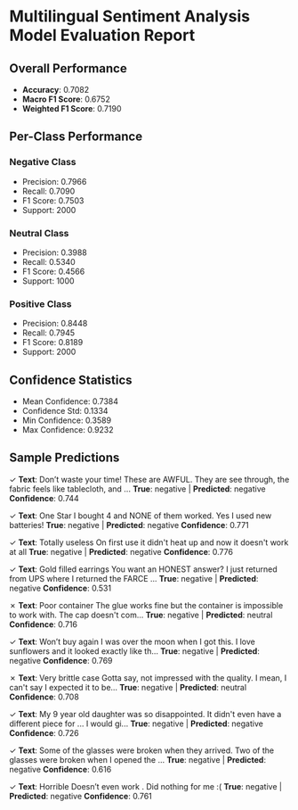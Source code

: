 
# Multilingual Sentiment Analysis Model Evaluation Report

## Overall Performance
- **Accuracy**: 0.7082
- **Macro F1 Score**: 0.6752
- **Weighted F1 Score**: 0.7190

## Per-Class Performance

### Negative Class
- Precision: 0.7966
- Recall: 0.7090
- F1 Score: 0.7503
- Support: 2000

### Neutral Class
- Precision: 0.3988
- Recall: 0.5340
- F1 Score: 0.4566
- Support: 1000

### Positive Class
- Precision: 0.8448
- Recall: 0.7945
- F1 Score: 0.8189
- Support: 2000

## Confidence Statistics
- Mean Confidence: 0.7384
- Confidence Std: 0.1334
- Min Confidence: 0.3589
- Max Confidence: 0.9232

## Sample Predictions

✓ **Text**: Don’t waste your time! These are AWFUL. They are see through, the fabric feels like tablecloth, and ...
   **True**: negative | **Predicted**: negative 
   **Confidence**: 0.744

✓ **Text**: One Star I bought 4 and NONE of them worked. Yes I used new batteries!
   **True**: negative | **Predicted**: negative 
   **Confidence**: 0.771

✓ **Text**: Totally useless On first use it didn't heat up and now it doesn't work at all
   **True**: negative | **Predicted**: negative 
   **Confidence**: 0.776

✓ **Text**: Gold filled earrings You want an HONEST answer? I just returned from UPS where I returned the FARCE ...
   **True**: negative | **Predicted**: negative 
   **Confidence**: 0.531

✗ **Text**: Poor container The glue works fine but the container is impossible to work with. The cap doesn't com...
   **True**: negative | **Predicted**: neutral 
   **Confidence**: 0.716

✓ **Text**: Won’t buy again I was over the moon when I got this. I love sunflowers and it looked exactly like th...
   **True**: negative | **Predicted**: negative 
   **Confidence**: 0.769

✗ **Text**: Very brittle case Gotta say, not impressed with the quality. I mean, I can't say I expected it to be...
   **True**: negative | **Predicted**: neutral 
   **Confidence**: 0.708

✓ **Text**: My 9 year old daughter was so disappointed. It didn't even have a different piece for ... I would gi...
   **True**: negative | **Predicted**: negative 
   **Confidence**: 0.726

✓ **Text**: Some of the glasses were broken when they arrived. Two of the glasses were broken when I opened the ...
   **True**: negative | **Predicted**: negative 
   **Confidence**: 0.616

✓ **Text**: Horrible Doesn’t even work . Did nothing for me :(
   **True**: negative | **Predicted**: negative 
   **Confidence**: 0.761
